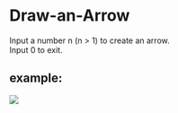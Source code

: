 # Draw-an-Arrow

Input a number n (n > 1) to create an arrow.<br>
Input 0 to exit.<br>

## example:<br>
![](http://i.imgur.com/XJCvjjn.png)

